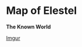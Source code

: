 <!-- TITLE: Elestel -->
<!-- SUBTITLE: A quick summary of Elestel -->

# Map of Elestel
**The Known World**

[Imgur](https://imgur.com/wlyfEDU)



